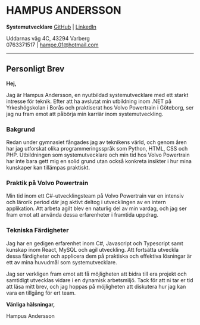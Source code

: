 # HAMPUS ANDERSSON

**Systemutvecklare**
[GitHub](https://github.com/HampusAndersson01) | [LinkedIn](https://www.linkedin.com/in/hampus-a-0957b9140)

Uddarnas väg 4C, 43294 Varberg  
0763371517 | hampe.01@hotmail.com

---

## Personligt Brev

**Hej,**

Jag är Hampus Andersson, en nyutbildad systemutvecklare med ett starkt intresse för teknik. Efter att ha avslutat min utbildning inom .NET på Yrkeshögskolan i Borås och praktiserat hos Volvo Powertrain i Göteborg, ser jag nu fram emot att påbörja min karriär inom systemutveckling.

### Bakgrund

Redan under gymnasiet fångades jag av teknikens värld, och genom åren har jag utforskat olika programmeringsspråk som Python, HTML, CSS och PHP. Utbildningen som systemutvecklare och min tid hos Volvo Powertrain har inte bara gett mig en solid grund utan också konkreta insikter i hur mina kunskaper kan tillämpas praktiskt.

### Praktik på Volvo Powertrain

Min tid inom ett C#-utvecklingsteam på Volvo Powertrain var en intensiv och lärorik period där jag aktivt deltog i utvecklingen av en intern applikation. Att arbeta agilt blev en naturlig del av min vardag, och jag ser fram emot att använda dessa erfarenheter i framtida uppdrag.

### Tekniska Färdigheter

Jag har en gedigen erfarenhet inom C#, Javascript och Typescript samt kunskap inom React, MySQL och agil utveckling. Att fortsätta utveckla dessa färdigheter och applicera dem på praktiska och effektiva lösningar är ett av mina huvudmål som systemutvecklare.

Jag ser verkligen fram emot att få möjligheten att bidra till era projekt och samtidigt utvecklas vidare i en dynamisk arbetsmiljö. Tack för att ni tar er tid att läsa mitt brev, och jag hoppas på möjligheten att diskutera hur jag kan vara en tillgång för ert team.

**Vänliga hälsningar,**

Hampus Andersson
